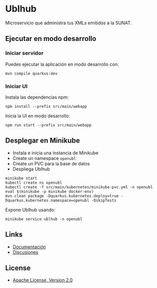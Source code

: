 # Ublhub

Microservicio que administra tus XMLs emitidos a la SUNAT.

## Ejecutar en modo desarrollo

### Iniciar servidor

Puedes ejecutar la aplicación en modo desarrollo con:

```shell script
mvn compile quarkus:dev
```

### Iniciar UI

Instala las dependencias npm:

```shell
npm install --prefix src/main/webapp
```

Inicia la UI en modo desarrollo:

```shell
npm run start --prefix src/main/webapp
```

## Desplegar en Minikube

- Instala e inicia una instancia de Minikube
- Create un namespace `openubl`
- Create un PVC para la base de datos
- Despliega Ublhub

```shell
minikube start
kubectl create ns openubl
kubectl create -f src/main/kubernetes/minikube-pvc.yml -n openubl
eval $(minikube -p minikube docker-env)
mvn clean package -Dquarkus.kubernetes.deploy=true -Dquarkus.kubernetes.namespace=openubl -DskipTests
```

Expone Ublhub usando:

```shell
minikube service ublhub -n openubl
```

## Links

- [Documentación](https://project-openubl.github.io)
- [Discusiones](https://github.com/project-openubl/ublhub/discussions)

## License

- [Apache License, Version 2.0](https://www.apache.org/licenses/LICENSE-2.0)
